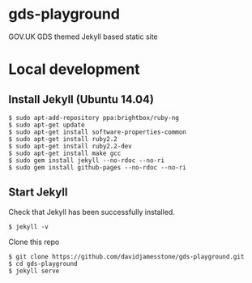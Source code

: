 # gds-playground
GOV.UK GDS themed Jekyll based static site

# Local development

## Install Jekyll (Ubuntu 14.04)

`$ sudo apt-add-repository ppa:brightbox/ruby-ng`  
`$ sudo apt-get update`  
`$ sudo apt-get install software-properties-common`  
`$ sudo apt-get install ruby2.2`  
`$ sudo apt-get install ruby2.2-dev`  
`$ sudo apt-get install make gcc`  
`$ sudo gem install jekyll --no-rdoc --no-ri`  
`$ sudo gem install github-pages --no-rdoc --no-ri`  

## Start Jekyll

Check that Jekyll has been successfully installed.

`$ jekyll -v`  

Clone this repo

`$ git clone https://github.com/davidjamesstone/gds-playground.git`  
`$ cd gds-playground`  
`$ jekyll serve`  
